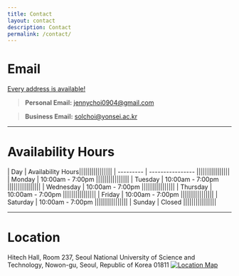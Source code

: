 ```yaml
---
title: Contact
layout: contact
description: Contact
permalink: /contact/
---
```

  
# Email
<u>Every address is available!</u>
> **Personal Email:** jennychoi0904@gmail.com

> **Business Email:** solchoi@yonsei.ac.kr

---
# Availability Hours

| Day       | Availability Hours||||||||||||||||
| --------- | ---------------- ||||||||||||||||
| Monday    | 10:00am - 7:00pm ||||||||||||||||
| Tuesday   | 10:00am - 7:00pm ||||||||||||||||
| Wednesday | 10:00am - 7:00pm ||||||||||||||||
| Thursday  | 10:00am - 7:00pm ||||||||||||||||
| Friday    | 10:00am - 7:00pm ||||||||||||||||
| Saturday  | 10:00am - 7:00pm ||||||||||||||||
| Sunday    | Closed           ||||||||||||||||

---
# Location
Hitech Hall, Room 237, Seoul National University of Science and Technology, Nowon-gu, Seoul, Republic of Korea 01811
[![Location Map](https://maps.googleapis.com/maps/api/staticmap?center=37.601270,127.045309&zoom=16&size=1000x400&maptype=roadmap&markers=color:red%7Clabel:%7C37.601270,127.045309&key=AIzaSyAwRcJKwjIR8G7Pmh4EkbXBLl2Vfdyg3bM)](https://www.google.com/maps?q=37.601270,127.045309&hl=en&z=14)



